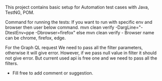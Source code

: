 This project contains basic setup for Automation test cases with Java, TestNG, POM.

Command for running the tests:
If you want to run with specific env and browser then user below command.
    mvn clean verify -DargLine="-DtestEnv=ppe -Dbrowser=firefox"
else
    mvn clean verify
    - Browser name can be chrome, firefox, edge.

For the Graph QL request We need to pass all the filter parameters, otherwise it will give error.
However, if we pass null value in filter it should not give error. But current used api is free one and we need to pass all the filters.

- Fill free to add comment or suggestion.